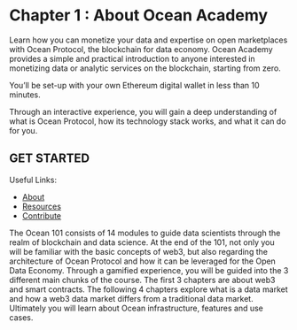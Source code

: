 # Chapter 1 : About Ocean Academy

Learn how you can monetize your data and expertise on open marketplaces with Ocean Protocol, the blockchain for data economy.
Ocean Academy provides a simple and practical introduction to anyone interested in monetizing data or analytic services on the blockchain, starting from zero.

You’ll be set-up with your own Ethereum digital wallet in less than 10 minutes.

Through an interactive experience, you will gain a deep understanding of what is Ocean Protocol, how its technology stack works, and what it can do for you.

## GET STARTED

Useful Links:

- <a href="https://oceanprotocol.com/about" target="_blank">About</a>
- <a href="https://oceanprotocol.com/about" target="_blank">Resources</a>
- <a href="https://oceanprotocol.com/about" target="_blank">Contribute </a>

The Ocean 101 consists of 14 modules to guide data scientists through the realm of blockchain and data science. At the end of the 101, not only you will be familiar with the basic concepts of web3, but also regarding the architecture of Ocean Protocol and how it can be leveraged for the Open Data Economy. Through a gamified experience, you will be guided into the 3 different main chunks of the course. The first 3 chapters are about web3 and smart contracts. The following 4 chapters explore what is a data market and how a web3 data market differs from a traditional data market. Ultimately you will learn about Ocean infrastructure, features and use cases.
